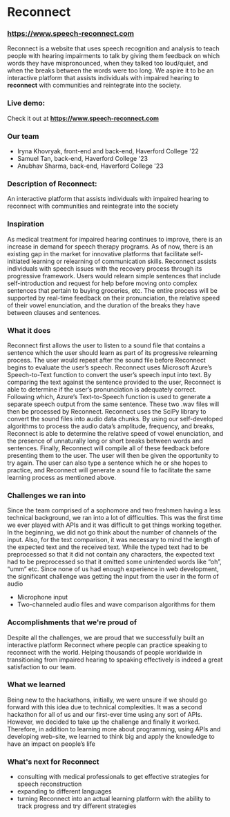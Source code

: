 # Reconnect
### https://www.speech-reconnect.com
Reconnect is a website that uses speech recognition and analysis to teach people with hearing impairments to talk by giving them feedback on which words they have mispronounced, when they talked too loud/quiet, and when the breaks between the words were too long. We aspire it to be an interactive platform that assists individuals with impaired hearing to **reconnect** with communities and reintegrate into the society.

### Live demo:
Check it out at **https://www.speech-reconnect.com** 

### Our team
- Iryna Khovryak, front-end and back-end, Haverford College '22
- Samuel Tan, back-end, Haverford College '23
- Anubhav Sharma, back-end, Haverford College '23

### Description of Reconnect:
An interactive platform that assists individuals with impaired hearing to reconnect with communities and reintegrate into the society

### Inspiration
As medical treatment for impaired hearing continues to improve, there is an increase in demand for speech therapy programs. As of now, there is an existing gap in the market for innovative platforms that facilitate self-initiated learning or relearning of communication skills. Reconnect assists individuals with speech issues with the recovery process through its progressive framework. Users would relearn simple sentences that include self-introduction and request for help before moving onto complex sentences that pertain to buying groceries, etc. The entire process will be supported by real-time feedback on their pronunciation, the relative speed of their vowel enunciation, and the duration of the breaks they have between clauses and sentences.  

### What it does
Reconnect first allows the user to listen to a sound file that contains a sentence which the user should learn as part of its progressive relearning process. The user would repeat after the sound file before Reconnect begins to evaluate the user’s speech.
Reconnect uses Microsoft Azure’s Speech-to-Text function to convert the user’s speech input into text. By comparing the text against the sentence provided to the user, Reconnect is able to determine if the user’s pronunciation is adequately correct. Following which, Azure’s Text-to-Speech function is used to generate a separate speech output from the same sentence. These two .wav files will then be processed by Reconnect.
Reconnect uses the SciPy library to convert the sound files into audio data chunks. By using our self-developed algorithms to process the audio data’s amplitude, frequency, and breaks, Reconnect is able to determine the relative speed of vowel enunciation, and the presence of unnaturally long or short breaks between words and sentences.
Finally, Reconnect will compile all of these feedback before presenting them to the user. The user will then be given the opportunity to try again. The user can also type a sentence which he or she hopes to practice, and Reconnect will generate a sound file to facilitate the same learning process as mentioned above.

### Challenges we ran into
Since the team comprised of a sophomore and two freshmen having a less technical background, we ran into a lot of difficulties. This was the first time we ever played with APIs and it was difficult to get things working together. In the beginning, we did not go think about the number of channels of the input. Also, for the text comparison, it was necessary to mind the length of the expected text and the received text. While the typed text had to be preprocessed so that it did not contain any characters, the expected text had to be preprocessed so that it omitted some unintended words like “oh”, “umm” etc. Since none of us had enough experience in web development, the significant challenge was getting the input from the user in the form of audio
- Microphone input
- Two-channeled audio files and wave comparison algorithms for them

### Accomplishments that we're proud of
Despite all the challenges, we are proud that we successfully built an interactive platform Reconnect where people can practice speaking to reconnect with the world. Helping thousands of people worldwide in transitioning from impaired hearing to speaking effectively is indeed a great satisfaction to our team.

### What we learned
Being new to the hackathons, initially, we were unsure if we should go forward with this idea due to technical complexities. It was a second hackathon for all of us and our first-ever time using any sort of APIs. However, we decided to take up the challenge and finally it worked. Therefore, in addition to learning more about programming, using APIs and developing web-site, we learned to think big and apply the knowledge to have an impact on people’s life

### What's next for Reconnect
- consulting with medical professionals to get effective strategies for speech reconstruction
- expanding to different languages
- turning Reconnect into an actual learning platform with the ability to track progress and try different strategies
